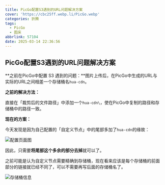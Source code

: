 ```yaml
---
title: PicGo配置S3遇到的URL问题解决方案
cover: 'https://cbc25ff.webp.li/PicGo.webp'
categories: 折腾
tags:
  - PicGo
  - 图床
abbrlink: 57104
date: 2025-03-14 22:36:56
---
```

## PicGo配置S3遇到的URL问题解决方案

**之前在PicGo中配置 S3 遇到的问题：**图片上传后，在PicGo中生成的URL与实际的URL之间相差一个存储桶名`hua-cdn`。

**之前的解决方法：**

直接在「裁剪后的文件路径」中添加一个`hua-cdn\`，使在PicGo中复制的路径和存储桶中的路径一致。

**现在的方案：**

今天发现是因为自己配置的「自定义节点」中的尾部多加了`hua-cdn`的缘故：

![配置页面图](https://cbc25ff.webp.li/851543.png)

因此，只需要**将尾部这个多余的部分去掉**就可以了。

之前可能是认为自定义节点需要精确到存储桶，现在看来应该是每个存储桶的前面部分的链接就已经不同了，可以不需要再写后面的存储桶名了。

![存储桶信息](https://cbc25ff.webp.li/254217.png)